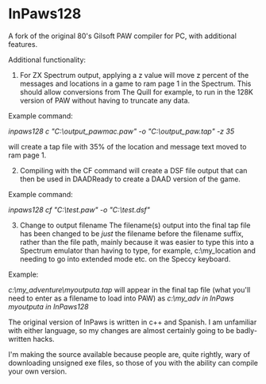 # InPaws128
A fork of the original 80's Gilsoft PAW compiler for PC, with additional features.

Additional functionality:

1) For ZX Spectrum output, applying a z value will move z percent of the messages and locations in a game to ram page 1 in the Spectrum.
This should allow conversions from The Quill for example, to run in the 128K version of PAW without having to truncate any data.

Example command:

*inpaws128 c "C:\output_pawmac.paw" -o "C:\output_paw.tap" -z 35*

will create a tap file with 35% of the location and message text moved to ram page 1.


2) Compiling with the CF command will create a DSF file output that can then be used in DAADReady to create a DAAD version of the game.

Example command:

*inpaws128 cf "C:\test.paw" -o "C:\test.dsf"*


3) Change to output filename
The filename(s) output into the final tap file has been changed to be *just* the filename before the filename suffix, rather than the file path, mainly because it was easier to
type this into a Spectrum emulator than having to type, for example, c:\my_location and needing to go into extended mode etc. on the Speccy keyboard.

Example:

*c:\my_adventure\myoutputa.tap* will appear in the final tap file (what you'll need to enter as a filename to load into PAW) as
*c:\my_adv in InPaws*
*myoutputa in InPaws128*

The original version of InPaws is written in c++ and Spanish. I am unfamiliar with either language, so my changes are almost certainly going to be badly-written hacks. 

I'm making the source available because people are, quite rightly, wary of downloading unsigned exe files, so those of you with the ability can compile your own version.
